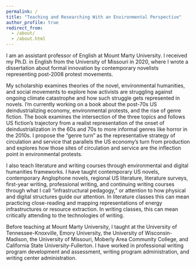 ```yaml
---
permalink: /
title: "Teaching and Researching With an Environmental Perspective"
author_profile: true
redirect_from: 
  - /about/
  - /about.html
---
```


I am an assistant professor of English at Mount Marty University. I received my Ph.D. in English from the University of Missouri in 2020, where I wrote a dissertation about formal innovation by contemporary novelists representing post-2008 protest movements. 

My scholarship examines theories of the novel, environmental humanities, and social movements to explore how activists are struggling against ongoing climate catastrophe and how such struggle gets represented in novels. I’m currently working on a book about the post-70s US deindustrializing economy, environmental protests, and the rise of genre fiction. The book examines the intersection of the three topics and follows US fiction’s trajectory from a realist representation of the onset of deindustrialization in the 60s and 70s to more informal genres like horror in the 2010s. I propose the “genre turn” as the representative strategy of circulation and service that parallels the US economy’s turn from production and explores how those sites of circulation and service are the inflection point in environmental protests.

I also teach literature and writing courses through environmental and digital humanities frameworks. I have taught contemporary US novels, contemporary Anglophone novels, regional US literature, literature surveys, first-year writing, professional writing, and continuing writing courses through what I call “infrastructural pedagogy,” or attention to how physical and digital structures guide our attention. In literature classes this can mean practicing close-reading and mapping representations of energy infrastructures or resource extraction. In writing classes, this can mean critically attending to the technologies of writing.

Before teaching at Mount Marty University, I taught at the University of Tennessee-Knoxville, Emory University, the University of Wisconsin-Madison, the University of Missouri, Moberly Area Community College, and California State University-Fullerton. I have worked in professional writing program development and assessment, writing program administration, and writing center administration. 
